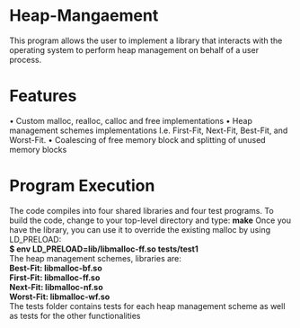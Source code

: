 # Heap-Mangaement
This program allows the user to implement a library that interacts with the operating system to perform heap management on behalf of a user process. 
# Features
•	Custom malloc, realloc, calloc and free implementations
•	Heap management schemes implementations I.e. First-Fit, Next-Fit, Best-Fit, and Worst-Fit.
•	Coalescing of free memory block and splitting of unused memory blocks  
# Program Execution
The code compiles into four shared libraries and four test programs.  To build the code, change to your top-level directory and type: 
**make**
Once you have the library, you can use it to override the existing malloc by using   
LD_PRELOAD:     
**$ env LD_PRELOAD=lib/libmalloc-ff.so tests/test1**   
The heap management schemes, libraries are:   
**Best-Fit:  libmalloc-bf.so**   
**First-Fit: libmalloc-ff.so**    
**Next-Fit:  libmalloc-nf.so**   
**Worst-Fit: libmalloc-wf.so**  
The tests folder contains tests for each heap management scheme as well as tests for the other functionalities
